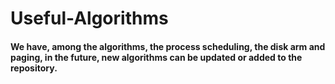 ﻿# Useful-Algorithms
#### We have, among the algorithms, the process scheduling, the disk arm and paging, in the future, new algorithms can be updated or added to the repository.
